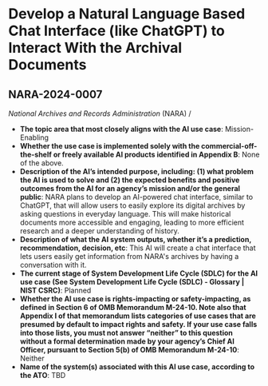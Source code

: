 # Develop a Natural Language Based Chat Interface (like ChatGPT) to Interact With the Archival Documents
## NARA-2024-0007
_National Archives and Records Administration_ (NARA) / 


+ **The topic area that most closely aligns with the AI use case**: Mission-Enabling
+ **Whether the use case is implemented solely with the commercial-off-the-shelf or freely available AI products identified in Appendix B**: None of the above.
+ **Description of the AI’s intended purpose, including: (1) what problem the AI is used to solve and (2) the expected benefits and positive outcomes from the AI for an agency’s mission and/or the general public**: NARA plans to develop an AI-powered chat interface, similar to ChatGPT, that will allow users to easily explore its digital archives by asking questions in everyday language. This will make historical documents more accessible and engaging, leading to more efficient research and a deeper understanding of history.
+ **Description of what the AI system outputs, whether it’s a prediction, recommendation, decision, etc**: This AI will create a chat interface that lets users easily get information from NARA's archives by having a conversation with it.
+ **The current stage of System Development Life Cycle (SDLC) for the AI use case (See System Development Life Cycle (SDLC) - Glossary | NIST CSRC)**: Planned
+ **Whether the AI use case is rights-impacting or safety-impacting, as defined in Section 6 of OMB Memorandum M-24-10. Note also that Appendix I of that memorandum lists categories of use cases that are presumed by default to impact rights and safety. If your use case falls into those lists, you must not answer “neither” to this question without a formal determination made by your agency’s Chief AI Officer, pursuant to Section 5(b) of OMB Memorandum M-24-10**: Neither
+ **Name of the system(s) associated with this AI use case, according to the ATO**: TBD